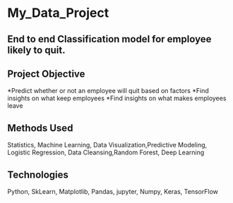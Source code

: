 # My_Data_Project

## End to end Classification model for employee likely to quit.

## Project Objective
*Predict whether or not an employee will quit based on factors
*Find insights on what keep employees
*Find insights on what makes employees leave

## Methods Used
Statistics, Machine Learning, Data Visualization,Predictive Modeling, Logistic Regression, Data Cleansing,Random Forest, Deep Learning

## Technologies
Python, SkLearn, Matplotlib, Pandas, jupyter, Numpy, Keras, TensorFlow
